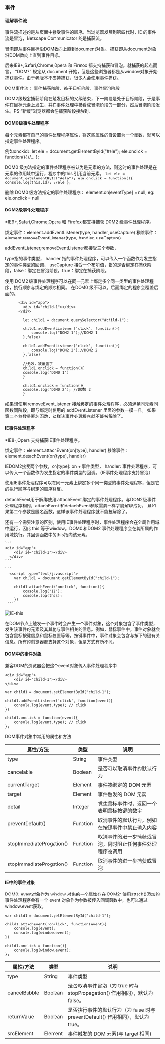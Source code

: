 ### 事件

#### 理解事件流
事件流描述的是从页面中接受事件的顺序。当浏览器发展到第四代时，IE 的事件流是冒泡，Netscape Communicator 的是捕获流。

冒泡即从事件目标沿DOM数向上直到document对象。
捕获即从document对象沿DOM数向上直到事件目标。

后来IE9+,Safari,Chrome,Opera 和 Firefox 都支持捕获和冒泡。就捕获的起点而言， “DOM2” 规定从 document 开始，但是这些浏览器都是从window对象开始捕获事件。由于老版本不支持捕获，很少人会使用事件捕获。

DOM事件流： 事件捕获阶段，处于目标阶段，事件冒泡阶段

DOM2级规定捕获阶段在触发目标的父级结束，下一阶段是处于目标阶段，于是事件在目标元素上发生，并在事件处理中被看成冒泡阶段的一部分，然后冒泡阶段发生。PS:“新版“浏览器都会在捕获阶段接触到.

#### DOM0级事件处理程序
 每个元素都有自己的事件处理程序属性，将这些属性的值设置为一个函数，就可以指定事件处理程序。

 例如onckick:
    let ele = document.getElementById("#ele");
    ele.onclick = function(){ //... };

DOM0 级方法指定的事件处理程序被认为是元素的方法，则这时的事件处理是在元素的作用域中运行，程序中的this 引用当前元素。
    ```
    let ele = document.getElementById("#ele");
    ele.onclick = function(){ 
        console.log(this.id); //ele
    };
    ```

删除 DOM0 级方法指定的事件处理程序： 
element.on[eventType] = null;
eg: ele.onclick = null

#### DOM2级事件处理程序

*IE9+,Safari,Chrome,Opera 和 Firefox 都支持捕获 DOM2 级事件处理程序。

绑定事件：element.addEventListener(type, handler, useCapture)
移除事件：element.removeEventListener(type, handler, useCapture)

addEventListener,removeEventListener都接受三个参数，

type指的事件类型，
handler 指的事件处理程序，可以传入一个函数作为发生指定的事件类型的回调，
useCapture 接受一个布尔值，指的是否绑定在捕获阶段，false：绑定在冒泡阶段，true：绑定在捕获阶段。

使用 DOM2 级事件处理程序可以在同一元素上绑定多个同一类型的事件处理程序，执行顺序与绑定的顺序相同。
在DOM0 级不可以，后面绑定的程序会覆盖后面的。
```
	  <div id="app">
	  	<div id="child-1"></div>
	  </div>
```
```
	  	let child1 = document.querySelector("#child-1");

	  	child1.addEventListener('click', function(){
	  		console.log("DOM2 1");//DOM2 1
	  	},false)
	  	
	  	child1.addEventListener('click', function(){
	  		console.log("DOM2 2");//DOM2 2
	  	},false)
        
        //无效，被覆盖了
        child1.onclick = function(){
        console.log("DOM0 1")
        }

        child1.onclick = function(){
        console.log("DOM0 2"); //DOM0 2
        }
```

如果想使用 removeEventListener 接触绑定的事件处理程序，必须满足同元素同函数同阶段。即与绑定时使用的 addEventListener 里面的参数一模一样。
如果第二个参数是匿名函数，这样该事件处理程序就不能被解除了。


#### IE事件处理程序
*IE8-,Opera 支持捕获IE事件处理程序。

绑定事件：element.attachEvent(on[type], handler)
移除事件：element.detachEvent(on[type], handler)

IEDOM2接受两个参数，on[type]: on + 事件类型， handler: 事件处理程序，可以传入一个函数作为发生指定的事件类型的回调。（IE事件处理程序支持冒泡）

使用IE事件处理程序可以在同一元素上绑定多个同一类型的事件处理程序，但是它的执行顺序与绑定的顺序相反。

detachEvent用于解绑使用 attachEvent 绑定的事件处理程序。与DOM2级事件处理程序相同，attachEvent 和detachEvent参数需要一样才能解绑成功。
且如果第二个参数是匿名函数，这样该事件处理程序就不能被解除了。

还有一个需要注意的区别，使用IE事件处理程序时，事件处理程序会在全局作用域中运行，因此 this 等于window。DOM0 和DOM2 事件处理程序会在其所属的作用域执行。其回调函数中的this指向该元素。

	``` 
    <div id="app">
	  	<div id="child-1"></div>
	  </div>
    ```

    ```
	  <script type="text/javascript">
	  	var child1 = document.getElementById("child-1");

	  	child1.attachEvent('onclick', function(){
	  		console.log("IE");
      	    console.log(this); 
	  	})
     ```
![IE-this](./IE-this.png)

在DOM节点上触发一个事件时会产生一个事件对象，这个对象包含了事件类型，发生该事件的元素及其其他与事件相关的信息。例如，鼠标事件中，事件对象就会包含鼠标按键信息和鼠标位置等等，按键事件中，事件对象会包含与按下的键有关信息。所有的浏览器都支持这个对象，但是方式有所不同。

#### DOM中的事件对象
兼容DOM的浏览器会把这个event对象传入事件处理程序中
```
<div id="app">
    <div id="child-1"></div>
</div>
```

```
var child1 = document.getElementById("child-1");

child1.addEventListener('click', function(event){
    console.log(event.type); // click
})

child1.onclick = function(event){
    console.log(event.type); // click
};
```

DOM事件对象中常用的属性和方法

属性/方法 | 类型 | 说明
---|---|---
type | String | 事件类型
cancelable | Boolean| 是否可以取消事件的默认行为
currentTarget | Element | 事件被绑定的 DOM 元素
target | Element | 事件触发的 DOM 元素
detail  |Integer | 发生鼠标事件时，返回一个表明鼠标按键的数字
preventDefault()| Function | 取消事件的默认行为，例如在按键事件中禁止输入内容
stopImmediateProgation() | Function | 取消事件的进一步捕获或冒泡，同时阻止任何事件处理程序被调用
stopImmediateProgation() | Function | 取消事件的进一步捕获或冒泡

#### IE中的事件对象
DOM0: event对象作为 window 对象的一个属性存在
DOM2: 使用attach()添加的事件处理程序会有一个 event 对象作为参数被传入回调函数中，也可以通过window.event获取。

```
var child1 = document.getElementById("child-1");

child1.attachEvent('onclick', function(event){
    console.log(event);
    console.log(window.event);
})

child1.onclick = function(){
    console.log(window.event); 
};
```

属性/方法 | 类型 | 说明
---|---|---
type | String | 事件类型
cancelBubble | Boolean | 是否取消事件冒泡（为 true 时与 stopPropagation() 作用相同），默认为 false。
returnValue | Boolean | 是否执行事件的默认行为（为 false 时与 preventDefault() 作用相同），默认为 true。
srcElement | Element | 事件触发的 DOM 元素(与 target 相同)